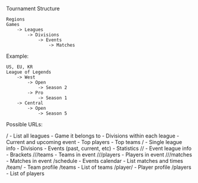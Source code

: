 Tournament Structure

```
Regions
Games
	-> Leagues
		-> Divisions
			-> Events
				-> Matches
```

Example:

```
US, EU, KR
League of Legends
	-> West
		-> Open
			-> Season 2
		-> Pro
			-> Season 1
	-> Central
		-> Open
			-> Season 5
```

Possible URLs:

/
	- List all leagues
		- Game it belongs to
		- Divisions within each league
		- Current and upcoming event
	- Top players
	- Top teams
/<league>
	- Single league info
	- Divisions
	- Events (past, current, etc)
	- Statistics
/<league>/<event>
	- Event league info
	- Brackets
/<league>/<event>/teams
	- Teams in event
/<league>/<event>/players
	- Players in event
/<league>/<event>/matches
	- Matches in event
/schedule
	- Events calendar
	- List matches and times
/team/<id>
	- Team profile
/teams
	- List of teams
/player/<id>
	- Player profile
/players
	- List of players